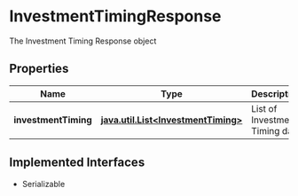 

# InvestmentTimingResponse

The Investment Timing Response object

## Properties

Name | Type | Description | Notes
------------ | ------------- | ------------- | -------------
**investmentTiming** | [**java.util.List&lt;InvestmentTiming&gt;**](InvestmentTiming.md) | List of Investment Timing data |  [optional]


## Implemented Interfaces

* Serializable


